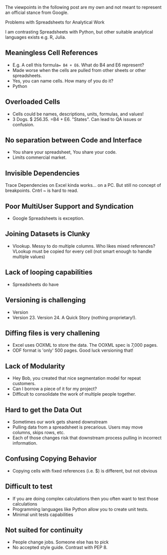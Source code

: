 The viewpoints in the following post are my own and not meant to represent an official stance from Google.

Problems with Spreadsheets for Analytical Work

I am contrasting Spreadsheets with Python, but other suitable analytical languages exists e.g. R, Julia.

## Meaningless Cell References  
- E.g. A cell this formula`= B4 + E6`. What do B4 and E6 represent?
- Made worse when the cells are pulled from other sheets or other spreadsheets.
- Yes, you can name cells. How many of you do it?
- Python 

## Overloaded Cells 
- Cells could be names, descriptions, units, formulas, and values! 
- 3 Dogs. $ 256.35.  =B4 + E6. "States". Can lead to QA issues or confusion.

## No separation between Code and Interface
- You share your spreadsheet, You share your code. 
- Limits commercial market. 

## Invisible Dependencies
Trace Dependencies on Excel kinda works... on a PC. 
But still no concept of breakpoints. Cntrl ~ is hard to read.

## Poor MultiUser Support and Syndication 
- Google Spreadsheets is exception. 

## Joining Datasets is Clunky
- Vlookup. Messy to do multiple columns. Who likes mixed references? VLookup must be copied for every cell (not smart enough to handle multiple values) 

## Lack of looping capabilities
- Spreadsheets do have 

## Versioning is challenging
- Version 
- Version 23. Version 24. A Quick Story (nothing proprietary!). 

## Diffing files is very challening
- Excel uses OOXML to store the data. The OOXML spec is 7,000 pages. 
- ODF format is 'only' 500 pages. Good luck versioning that!

## Lack of Modularity
- Hey Bob, you created that nice segmentation model for repeat customers. 
- Can I borrow a piece of it for my project? 
- Difficult to consolidate the work of multiple people together.


## Hard to get the Data Out 
- Sometimes our work gets shared downstream
- Pulling data from a spreadsheet is precarious. Users may move columns, skips rows, etc.
- Each of those changes risk that downstream process pulling in incorrect information.

## Confusing Copying Behavior
- Copying cells with fixed references (i.e. $) is different, but not obvious

## Difficult to test
- If you are doing complex calculations then you often want to test those calculations
- Programming languages like Python allow you to create unit tests.
- Minimal unit tests capabilities

## Not suited for continuity
- People change jobs. Someone else has to pick 
- No accepted style guide. Contrast with PEP 8.
